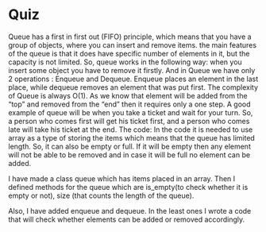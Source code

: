 # Quiz
Queue has a first in first out (FIFO) principle, which means that you have a group of objects, where you can insert and remove items. the main features of the queue is that it does have specific number of elements in it, but the capacity is not limited. So, queue works in the following way: when you insert some object you have to remove it firstly. And in Queue we have only 2 operations : Enqueue and Dequeue. Enqueue places an element in the last place, while dequeue removes an element that was put first.
The complexity of Queue is always O(1). As we know that element will be added from the “top” and removed from the “end” then it requires only a one step.
A good example of queue will be when you take a ticket and wait for your turn. So, a person who comes first will get his ticket first, and a person who comes late will take his ticket at the end.
The code:
In the code it is needed to use array as a type of storing the items which means that the queue has limited length. So, it can also be empty or full. If it will be empty then any element will not be able to be removed and in case it will be full no element can be added.

I have made a class queue which has items placed in an array. Then I defined methods for the queue which are is_empty(to check whether it is empty or not), size (that counts the length of the queue).

Also, I have added enqueue and dequeue. In the least ones I wrote a code that will check whether elements can be added or removed accordingly.
